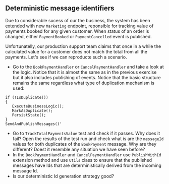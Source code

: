 ## Deterministic message identifiers

Due to considerable sucess of our the business, the system has been extended with new `Marketing` endpoint, reponsible for tracking value of payments booked for any given customer. When status of an order is changed, either `PaymentBooked` or `PaymentCancelled` event is published.  
 
Unfortunatelly, our production support team claims that once in a while the calculated value for a customer does not match the total from all the payments. Let's see if we can reproducte such a scenario. 

* Go to the `BookPaymentHandler` or `CancelPaymentHandler` and take a look at the logic. Notice that it is almost the same as in the previous exercise but it also includes publishing of events. Notice that the basic structure remains the same regardless what type of duplication mechanism is used:

```
if (!IsDuplicate()) 
{
   ExecuteBusinessLogic();
   MarkAsDuplicate();
   PersistState();
}
SendAndPublishMessages()'
```
 
* Go to `TrackTotalPaymentsValue` test and check if it passes. Why does it fail? Open the results of the test run and check what is are the `messageId` values for both duplicates of the `BookPayment` message. Why are they different? Doest it resemble any situation we have seen before?
* In the `BookPaymentHandler` and `CancelPaymentHandler` use `PublishWithId` extension method and use `Utils` class to ensure that the published messages have Ids that are deterministically derived from the incoming message Id. 
* Is our deterministic Id generation strategy good? 
